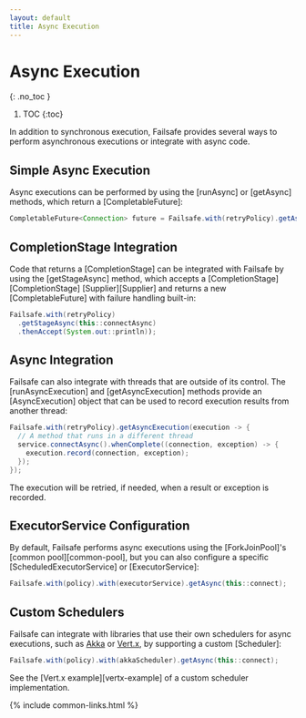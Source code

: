 ```yaml
---
layout: default
title: Async Execution
---
```


# Async Execution
{: .no_toc }

1. TOC
{:toc}

In addition to synchronous execution, Failsafe provides several ways to perform asynchronous executions or integrate with async code.

## Simple Async Execution

Async executions can be performed by using the [runAsync] or [getAsync] methods, which return a [CompletableFuture]:

```java
CompletableFuture<Connection> future = Failsafe.with(retryPolicy).getAsync(this::connect);
```

## CompletionStage Integration

Code that returns a [CompletionStage] can be integrated with Failsafe by using the [getStageAsync] method, which accepts a [CompletionStage][CompletionStage] [Supplier][Supplier] and returns a new [CompletableFuture] with failure handling built-in:

```java
Failsafe.with(retryPolicy)
  .getStageAsync(this::connectAsync)
  .thenAccept(System.out::println));
```

## Async Integration

Failsafe can also integrate with threads that are outside of its control. The [runAsyncExecution] and [getAsyncExecution] methods provide an [AsyncExecution] object that can be used to record execution results from another thread:

```java
Failsafe.with(retryPolicy).getAsyncExecution(execution -> {
  // A method that runs in a different thread
  service.connectAsync().whenComplete((connection, exception) -> {
    execution.record(connection, exception);
  });
});
```

The execution will be retried, if needed, when a result or exception is recorded.

## ExecutorService Configuration

By default, Failsafe performs async executions using the [ForkJoinPool]'s [common pool][common-pool], but you can also configure a specific [ScheduledExecutorService] or [ExecutorService]:

```java
Failsafe.with(policy).with(executorService).getAsync(this::connect);
```

## Custom Schedulers

Failsafe can integrate with libraries that use their own schedulers for async executions, such as [Akka](https://akka.io) or [Vert.x](https://vertx.io), by supporting a custom [Scheduler]:

```java
Failsafe.with(policy).with(akkaScheduler).getAsync(this::connect);
```

See the [Vert.x example][vertx-example] of a custom scheduler implementation.

{% include common-links.html %}